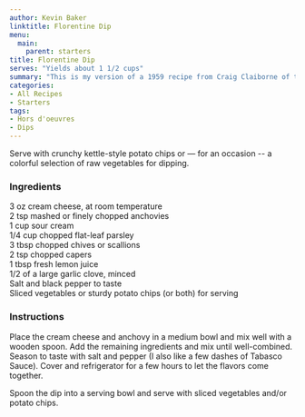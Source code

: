 ```yaml
---
author: Kevin Baker
linktitle: Florentine Dip
menu:
  main:
    parent: starters
title: Florentine Dip
serves: "Yields about 1 1/2 cups"
summary: "This is my version of a 1959 recipe from Craig Claiborne of the New York Times, which has stood the test of time. It’s simply good, it comes together it about 10 minutes, and it can be made well in advance. "
categories:
- All Recipes
- Starters
tags: 
- Hors d'oeuvres 
- Dips
---
```

Serve with crunchy kettle-style potato chips or — for an occasion -- a colorful selection of raw vegetables for dipping.

### Ingredients

<div class="ingredient-list">

3 oz cream cheese, at room temperature  
2 tsp mashed or finely chopped anchovies  
1 cup sour cream  
1/4 cup chopped flat-leaf parsley  
3 tbsp chopped chives or scallions  
2 tsp chopped capers  
1 tbsp fresh lemon juice  
1/2 of a large garlic clove, minced  
Salt and black pepper to taste  
Sliced vegetables or sturdy potato chips (or both) for serving  

</div>

### Instructions

Place the cream cheese and anchovy in a medium bowl and mix well with a wooden spoon. Add the remaining ingredients and mix until well-combined. Season to taste with salt and pepper (I also like a few dashes of Tabasco Sauce). Cover and refrigerator for a few hours to let the flavors come together.

Spoon the dip into a serving bowl and serve with sliced vegetables and/or potato chips.